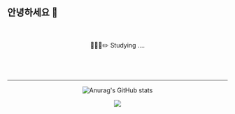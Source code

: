 ## 안녕하세요 👋
<br/>
<br/>

  <div align="center">
🧑🏻‍💻✏️ Studying ....
<br><br>

<br>
<br>

<hr/>

![Anurag's GitHub stats](https://github-readme1-stats.vercel.app/api?username=9somang&show_icons=true&theme=prussian)
    
<a href="https://hits.seeyoufarm.com"><img src="https://hits.seeyoufarm.com/api/count/incr/badge.svg?url=https%3A%2F%2Fgithub.com%2F9somang%2Fhit-counter&count_bg=%232ACEC9&title_bg=%23555555&title=hits&edge_flat=false"/></a>
